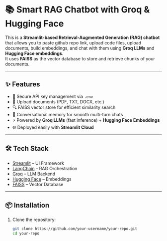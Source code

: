 # 📚 Smart RAG Chatbot with Groq & Hugging Face

This is a **Streamlit-based Retrieval-Augmented Generation (RAG) chatbot** that allows you to paste github repo link, upload code files, upload documents, build embeddings, and chat with them using **Groq LLMs** and **Hugging Face embeddings**.  
It uses **FAISS** as the vector database to store and retrieve chunks of your documents.

---

## ✨ Features
- 🔑 Secure API key management via `.env`
- 📂 Upload documents (PDF, TXT, DOCX, etc.)
- 🔍 FAISS vector store for efficient similarity search
- 💬 Conversational memory for smooth multi-turn chats
- ⚡ Powered by **Groq LLMs** (fast inference) + **Hugging Face Embeddings**
- 🌐 Deployed easily with **Streamlit Cloud**

---

## 🛠️ Tech Stack
- [Streamlit](https://streamlit.io/) – UI Framework  
- [LangChain](https://www.langchain.com/) – RAG Orchestration  
- [Groq](https://groq.com/) – LLM Backend  
- [Hugging Face](https://huggingface.co/) – Embeddings  
- [FAISS](https://github.com/facebookresearch/faiss) – Vector Database  

---

## 📦 Installation

1. Clone the repository:
   ```bash
   git clone https://github.com/your-username/your-repo.git
   cd your-repo
